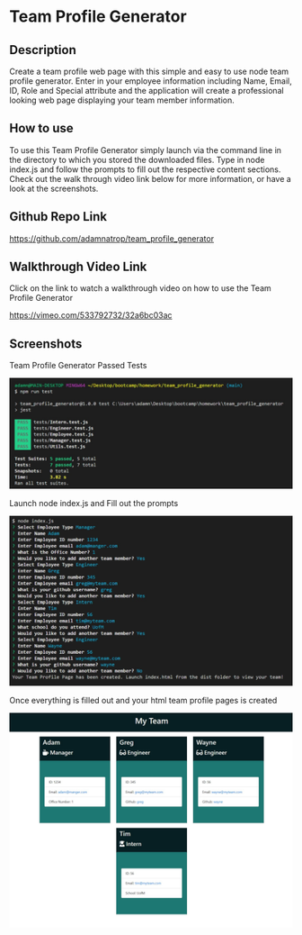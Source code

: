 # Team Profile Generator 

## Description

Create a team profile web page with this simple and easy to use node team profile generator. Enter in your employee information including Name, Email, ID, Role and Special attribute and the application will create a professional looking web page displaying your team member information. 

## How to use
To use this Team Profile Generator simply launch via the command line in the directory to which you stored the downloaded files. Type in node index.js and follow the prompts to fill out the respective content sections. Check out the walk through video link below for more information, or have a look at the screenshots. 

## Github Repo Link
https://github.com/adamnatrop/team_profile_generator


## Walkthrough Video Link

Click on the link to watch a walkthrough video on how to use the Team Profile Generator

https://vimeo.com/533792732/32a6bc03ac


## Screenshots 

Team Profile Generator Passed Tests

![screemshot01](./dist/assets/images/screenshot01.jpg)

Launch node index.js and Fill out the prompts

![screemshot02](./dist/assets/images/screenshot02.jpg)

Once everything is filled out and your html team profile pages is created

![screemshot03](./dist/assets/images/screenshot03.jpg)
